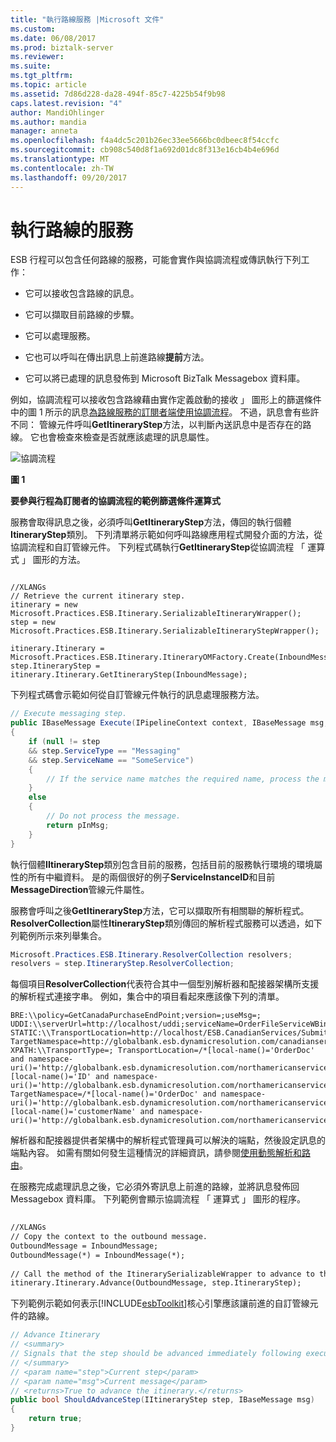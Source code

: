```yaml
---
title: "執行路線服務 |Microsoft 文件"
ms.custom: 
ms.date: 06/08/2017
ms.prod: biztalk-server
ms.reviewer: 
ms.suite: 
ms.tgt_pltfrm: 
ms.topic: article
ms.assetid: 7d86d228-da28-494f-85c7-4225b54f9b98
caps.latest.revision: "4"
author: MandiOhlinger
ms.author: mandia
manager: anneta
ms.openlocfilehash: f4a4dc5c201b26ec33ee5666bc0dbeec8f54ccfc
ms.sourcegitcommit: cb908c540d8f1a692d01dc8f313e16cb4b4e696d
ms.translationtype: MT
ms.contentlocale: zh-TW
ms.lasthandoff: 09/20/2017
---
```

# <a name="executing-an-itinerary-service"></a>執行路線的服務
ESB 行程可以包含任何路線的服務，可能會實作與協調流程或傳訊執行下列工作：  
  
-   它可以接收包含路線的訊息。  
  
-   它可以擷取目前路線的步驟。  
  
-   它可以處理服務。  
  
-   它也可以呼叫在傳出訊息上前進路線**提前**方法。  
  
-   它可以將已處理的訊息發佈到 Microsoft BizTalk Messagebox 資料庫。  
  
 例如，協調流程可以接收包含路線藉由實作定義啟動的接收 」 圖形上的篩選條件中的圖 1 所示的訊息[為路線服務的訂閱者端使用協調流程](../esb-toolkit/using-an-orchestration-as-an-itinerary-service-subscriber.md)。 不過，訊息會有些許不同： 管線元件呼叫**GetItineraryStep**方法，以判斷內送訊息中是否存在的路線。 它也會檢查來檢查是否就應該處理的訊息屬性。  
  
 ![協調流程](../esb-toolkit/media/ch4-orchestration.jpg "第 4 章第協調流程")  
  
 **圖 1**  
  
 **要參與行程為訂閱者的協調流程的範例篩選條件運算式**  
  
 服務會取得訊息之後，必須呼叫**GetItineraryStep**方法，傳回的執行個體**ItineraryStep**類別。 下列清單將示範如何呼叫路線應用程式開發介面的方法，從協調流程和自訂管線元件。 下列程式碼執行**GetItineraryStep**從協調流程 「 運算式 」 圖形的方法。  
  
```  
  
//XLANGs  
// Retrieve the current itinerary step.  
itinerary = new Microsoft.Practices.ESB.Itinerary.SerializableItineraryWrapper();  
step = new Microsoft.Practices.ESB.Itinerary.SerializableItineraryStepWrapper();  
  
itinerary.Itinerary = Microsoft.Practices.ESB.Itinerary.ItineraryOMFactory.Create(InboundMessage);  
step.ItineraryStep = itinerary.Itinerary.GetItineraryStep(InboundMessage);  
```  
  
 下列程式碼會示範如何從自訂管線元件執行的訊息處理服務方法。  
  
```csharp  
// Execute messaging step.  
public IBaseMessage Execute(IPipelineContext context, IBaseMessage msg, string resolverString, IItineraryStep step)  
{  
    if (null != step  
    && step.ServiceType == "Messaging"  
    && step.ServiceName == "SomeService")  
    {  
        // If the service name matches the required name, process the message here.  
    }  
    else  
    {  
        // Do not process the message.  
        return pInMsg;  
    }  
}  
```  
  
 執行個體**IItineraryStep**類別包含目前的服務，包括目前的服務執行環境的環境屬性的所有中繼資料。 是的兩個很好的例子**ServiceInstanceID**和目前**MessageDirection**管線元件屬性。  
  
 服務會呼叫之後**GetItineraryStep**方法，它可以擷取所有相關聯的解析程式。 **ResolverCollection**屬性**ItineraryStep**類別傳回的解析程式服務可以透過，如下列範例所示來列舉集合。  
  
```csharp  
Microsoft.Practices.ESB.Itinerary.ResolverCollection resolvers;  
resolvers = step.ItineraryStep.ResolverCollection;  
```  
  
 每個項目**ResolverCollection**代表符合其中一個型別解析器和配接器架構所支援的解析程式連接字串。 例如，集合中的項目看起來應該像下列的清單。  
  
```idl  
BRE:\\policy=GetCanadaPurchaseEndPoint;version=;useMsg=;  
UDDI:\\serverUrl=http://localhost/uddi;serviceName=OrderFileServiceWBindings;  
STATIC:\\TransportLocation=http://localhost/ESB.CanadianServices/SubmitPOService.asmx;  
TargetNamespace=http://globalbank.esb.dynamicresolution.com/canadianservices/;  
XPATH:\\TransportType=; TransportLocation=/*[local-name()='OrderDoc' and namespace-  
uri()='http://globalbank.esb.dynamicresolution.com/northamericanservices/']/*  
[local-name()='ID' and namespace-  
uri()='http://globalbank.esb.dynamicresolution.com/northamericanservices/'];  
TargetNamespace=/*[local-name()='OrderDoc' and namespace-  
uri()='http://globalbank.esb.dynamicresolution.com/northamericanservices/']/*  
[local-name()='customerName' and namespace-  
uri()='http://globalbank.esb.dynamicresolution.com/northamericanservices/'];  
```  
  
 解析器和配接器提供者架構中的解析程式管理員可以解決的端點，然後設定訊息的端點內容。 如需有關如何發生這種情況的詳細資訊，請參閱[使用動態解析和路由](../esb-toolkit/using-dynamic-resolution-and-routing.md)。  
  
 在服務完成處理訊息之後，它必須外寄訊息上前進的路線，並將訊息發佈回 Messagebox 資料庫。 下列範例會顯示協調流程 「 運算式 」 圖形的程序。  
  
```xml  
  
//XLANGs  
// Copy the context to the outbound message.  
OutboundMessage = InboundMessage;  
OutboundMessage(*) = InboundMessage(*);  
  
// Call the method of the ItinerarySerializableWrapper to advance to the next step.  
itinerary.Itinerary.Advance(OutboundMessage, step.ItineraryStep);  
```  
  
 下列範例示範如何表示[!INCLUDE[esbToolkit](../includes/esbtoolkit-md.md)]核心引擎應該讓前進的自訂管線元件的路線。  
  
```csharp  
// Advance Itinerary  
// <summary>  
// Signals that the step should be advanced immediately following execution of the service.  
// </summary>  
// <param name="step">Current step</param>  
// <param name="msg">Current message</param>  
// <returns>True to advance the itinerary.</returns>  
public bool ShouldAdvanceStep(IItineraryStep step, IBaseMessage msg)  
{  
    return true;  
}  
```